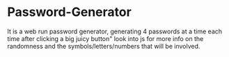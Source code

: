 # Password-Generator
It is a web run password generator, generating 4 passwords at a time each time after clicking a big juicy button"
look into js for more info on the randomness and the symbols/letters/numbers that will be involved.
